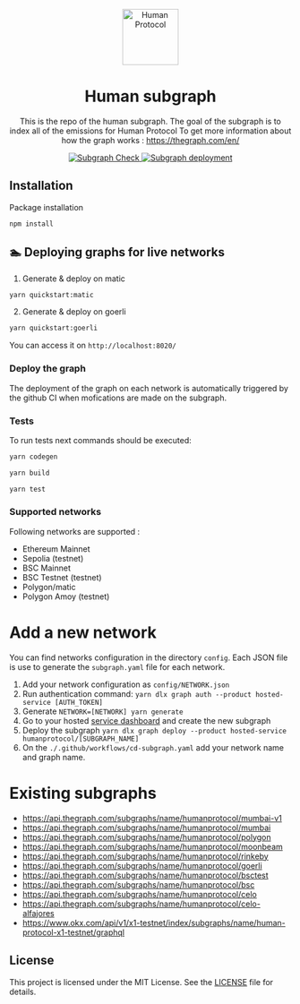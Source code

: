 <p align="center">
  <a href="https://www.humanprotocol.org/" target="blank"><img src="https://s2.coinmarketcap.com/static/img/coins/64x64/10347.png" width="100" alt="Human Protocol" /></a>
</p>

[circleci-image]: https://img.shields.io/circleci/build/github/nestjs/nest/master?token=abc123def456
[circleci-url]: https://circleci.com/gh/nestjs/nest

<h1 align="center">Human subgraph</h1>
<p align="center">This is the repo of the human subgraph.
The goal of the subgraph is to index all of the emissions for Human Protocol
To get more information about how the graph works : 
<a href="https://thegraph.com/en/">https://thegraph.com/en/</a>
</p>

<p align="center">
  <a href="https://github.com/humanprotocol/human-protocol/actions/workflows/ci-test-subgraph.yaml">
    <img src="https://github.com/humanprotocol/human-protocol/actions/workflows/ci-test-subgraph.yaml/badge.svg?branch=main" alt="Subgraph Check">
  </a>
  <a href="https://github.com/humanprotocol/human-protocol/actions/workflows/cd-subgraph.yaml">
    <img src="https://github.com/humanprotocol/human-protocol/actions/workflows/cd-subgraph.yaml/badge.svg?branch=main" alt="Subgraph deployment">
  </a>
</p>

## Installation

Package installation

```
npm install
```

## 🏊 Deploying graphs for live networks

1. Generate & deploy on matic

```bash
yarn quickstart:matic
```

2. Generate & deploy on goerli

```bash
yarn quickstart:goerli
```

You can access it on `http://localhost:8020/`

### Deploy the graph

The deployment of the graph on each network is automatically triggered by the github CI when mofications are made on the subgraph.

### Tests

To run tests next commands should be executed:

```bash
yarn codegen

yarn build

yarn test
```

### Supported networks

Following networks are supported :

- Ethereum Mainnet
- Sepolia (testnet)
- BSC Mainnet
- BSC Testnet (testnet)
- Polygon/matic
- Polygon Amoy (testnet)

# Add a new network

You can find networks configuration in the directory `config`. Each JSON file is use to generate the `subgraph.yaml` file for each network.

1. Add your network configuration as `config/NETWORK.json`
2. Run authentication command: `yarn dlx graph auth --product hosted-service [AUTH_TOKEN]`
3. Generate `NETWORK=[NETWORK] yarn generate`
4. Go to your hosted [service dashboard](https://thegraph.com/hosted-service/dashboard) and create the new subgraph
5. Deploy the subgraph `yarn dlx graph deploy --product hosted-service humanprotocol/[SUBGRAPH_NAME]`
6. On the `./.github/workflows/cd-subgraph.yaml` add your network name and graph name.

# Existing subgraphs

- https://api.thegraph.com/subgraphs/name/humanprotocol/mumbai-v1
- https://api.thegraph.com/subgraphs/name/humanprotocol/mumbai
- https://api.thegraph.com/subgraphs/name/humanprotocol/polygon
- https://api.thegraph.com/subgraphs/name/humanprotocol/moonbeam
- https://api.thegraph.com/subgraphs/name/humanprotocol/rinkeby
- https://api.thegraph.com/subgraphs/name/humanprotocol/goerli
- https://api.thegraph.com/subgraphs/name/humanprotocol/bsctest
- https://api.thegraph.com/subgraphs/name/humanprotocol/bsc
- https://api.thegraph.com/subgraphs/name/humanprotocol/celo
- https://api.thegraph.com/subgraphs/name/humanprotocol/celo-alfajores
- https://www.okx.com/api/v1/x1-testnet/index/subgraphs/name/human-protocol-x1-testnet/graphql

## License

This project is licensed under the MIT License. See the [LICENSE](https://github.com/humanprotocol/human-protocol/blob/main/LICENSE) file for details.

